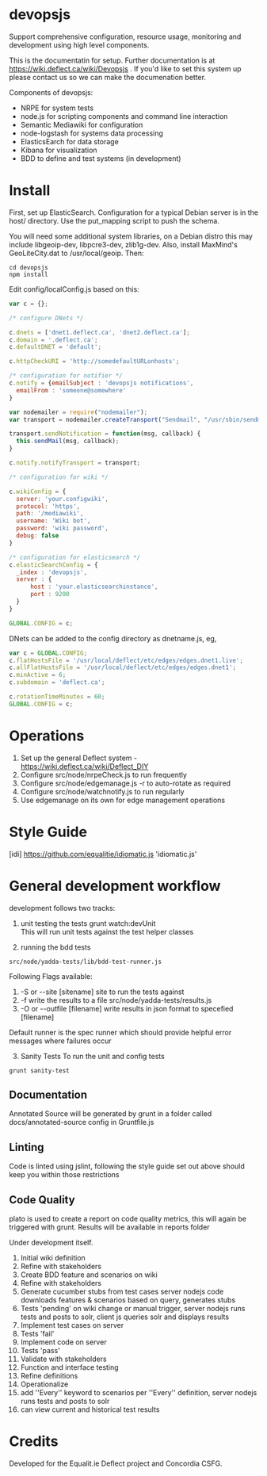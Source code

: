 devopsjs
========

Support comprehensive configuration, resource usage, monitoring and development using high level components.

This is the documentatin for setup. Further documentation is at https://wiki.deflect.ca/wiki/Devopsjs . If you'd like to set this system up please contact us so we can make the documenation better.

Components of devopsjs:

* NRPE for system tests
* node.js for scripting components and command line interaction
* Semantic Mediawiki for configuration
* node-logstash for systems data processing
* ElasticsEarch for data storage
* Kibana for visualization
* BDD to define and test systems (in development)

# Install

First, set up ElasticSearch. Configuration for a typical Debian server is in the host/ directory. Use the put_mapping script to push the schema.

You will need some additional system libraries, on a Debian distro this may include libgeoip-dev, libpcre3-dev, zlib1g-dev. Also, install MaxMind's GeoLiteCity.dat to /usr/local/geoip. Then:

    cd devopsjs 
    npm install

Edit config/localConfig.js based on this:

```javascript
var c = {};

/* configure DNets */

c.dnets = ['dnet1.deflect.ca', 'dnet2.deflect.ca'];
c.domain = '.deflect.ca';
c.defaultDNET = 'default';

c.httpCheckURI = 'http://somedefaultURLonhosts';

/* configuration for notifier */
c.notify = {emailSubject : 'devopsjs notifications',
  emailFrom : 'someone@somewhere'
}

var nodemailer = require("nodemailer");
var transport = nodemailer.createTransport("Sendmail", "/usr/sbin/sendmail");

transport.sendNotification = function(msg, callback) {
  this.sendMail(msg, callback);
}

c.notify.notifyTransport = transport;

/* configuration for wiki */

c.wikiConfig = {
  server: 'your.configwiki',
  protocol: 'https',
  path: '/mediawiki',
  username: 'Wiki bot',
  password: 'wiki password',
  debug: false
}

/* configuration for elasticsearch */
c.elasticSearchConfig = {
  _index : 'devopsjs',
  server : {
      host : 'your.elasticsearchinstance',
      port : 9200
  }
}

GLOBAL.CONFIG = c;

```

DNets can be added to the config directory as dnetname.js, eg, 

```javascript
var c = GLOBAL.CONFIG;
c.flatHostsFile = '/usr/local/deflect/etc/edges/edges.dnet1.live';
c.allFlatHostsFile = '/usr/local/deflect/etc/edges/edges.dnet1';
c.minActive = 6;
c.subdomain = 'deflect.ca';

c.rotationTimeMinutes = 60;
GLOBAL.CONFIG = c;
```

# Operations

1. Set up the general Deflect system - https://wiki.deflect.ca/wiki/Deflect_DIY
1. Configure src/node/nrpeCheck.js to run frequently
1. Configure src/node/edgemanage.js -r to auto-rotate as required
1. Configure src/node/watchnotify.js to run regularly
1. Use edgemanage on its own for edge management operations

# Style Guide
[idi] https://github.com/equalitie/idiomatic.js 'idiomatic.js'

# General development workflow

development follows two tracks:

1. unit testing the tests
grunt watch:devUnit  
This will run unit tests against the test helper classes

2. running the bdd tests  
```
src/node/yadda-tests/lib/bdd-test-runner.js 
```
Following Flags available:  
  1. -S or --site [sitename] site to run the tests against
  2. -f write the results to a file src/node/yadda-tests/results.js
  3. -O or --outfile [filename] write results in json format to specefied [filename]

Default runner is the spec runner which should provide helpful error messages where failures occur

3. Sanity Tests
To run the unit and config tests 
```
grunt sanity-test
```


## Documentation
Annotated Source will be generated by grunt in a folder called docs/annotated-source
config in Gruntfile.js

## Linting
Code is linted using jslint, following the style guide set out above should keep you within those restrictions

## Code Quality
plato is used to create a report on code quality metrics, this will again be triggered with grunt. Results will be available in reports folder



Under development itself.

1. Initial wiki definition
  1. Refine with stakeholders
1. Create BDD feature and scenarios on wiki
  1. Refine with stakeholders
1. Generate cucumber stubs from test cases <ref name="cukedef">server nodejs code downloads features & scenarios based on query, generates stubs</ref>
  1. Tests 'pending' <ref name="runtests">on wiki change or manual trigger, server nodejs runs tests and posts to solr, client js queries solr and displays results</ref>
1. Implement test cases on server<ref name="cukedef" />
  1. Tests 'fail' <ref name="runtests" />
1. Implement code on server<ref name="cukedef" />
  1. Tests 'pass' <ref name="runtests" />
1. Validate with stakeholders
  1. Function and interface testing
1. Refine definitions
1. Operationalize
  1. add ''Every'' keyword to scenarios <ref name="every">per ''Every'' definition, server nodejs runs tests and posts to solr</ref>
  1. can view current and historical test results

# Credits

Developed for the Equalit.ie Deflect project and Concordia CSFG.

